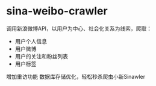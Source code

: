 sina-weibo-crawler
=========================

调用新浪微博API，以用户为中心、社会化关系为线索，爬取：
* 用户个人信息
* 用户微博
* 用户的关注和粉丝列表
* 用户标签

增加重访功能
数据库存储优化，轻松秒杀爬虫小新Sinawler
